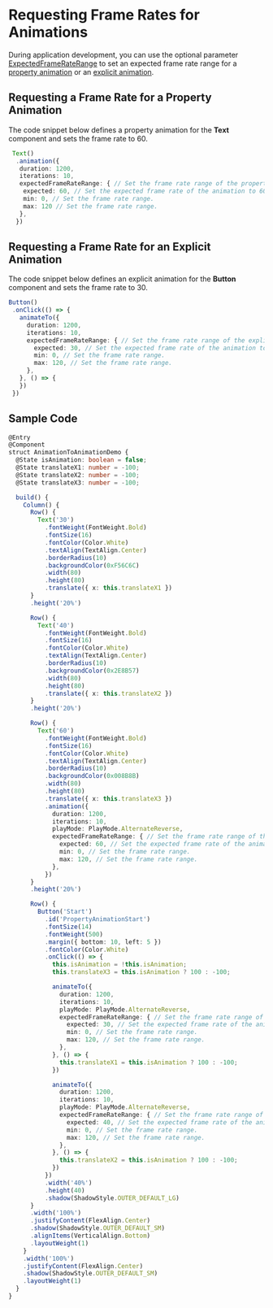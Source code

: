 # Requesting Frame Rates for Animations

During application development, you can use the optional parameter [ExpectedFrameRateRange](../reference/apis-arkui/arkui-ts/ts-explicit-animation.md#expectedframeraterange11) to set an expected frame rate range for a [property animation](../reference/apis-arkui/arkui-ts/ts-animatorproperty.md) or an [explicit animation](../reference/apis-arkui/arkui-ts/ts-explicit-animation.md).

## Requesting a Frame Rate for a Property Animation
The code snippet below defines a property animation for the **Text** component and sets the frame rate to 60.

   ```ts
    Text()
     .animation({
      duration: 1200,
      iterations: 10,
      expectedFrameRateRange: { // Set the frame rate range of the property animation.
   ​    expected: 60, // Set the expected frame rate of the animation to 60 Hz.
   ​    min: 0, // Set the frame rate range.
   ​    max: 120 // Set the frame rate range.
      },
     })
   ```

## Requesting a Frame Rate for an Explicit Animation
The code snippet below defines an explicit animation for the **Button** component and sets the frame rate to 30.

   ```ts
   Button()
    .onClick(() => {
      animateTo({
        duration: 1200,
        iterations: 10,
        expectedFrameRateRange: { // Set the frame rate range of the explicit animation.
          expected: 30, // Set the expected frame rate of the animation to 30 Hz.
          min: 0, // Set the frame rate range.
          max: 120, // Set the frame rate range.
        },
      }, () => {
      })
    })
   ```


## Sample Code

```ts
@Entry
@Component
struct AnimationToAnimationDemo {
  @State isAnimation: boolean = false;
  @State translateX1: number = -100;
  @State translateX2: number = -100;
  @State translateX3: number = -100;

  build() {
    Column() {
      Row() {
        Text('30')
          .fontWeight(FontWeight.Bold)
          .fontSize(16)
          .fontColor(Color.White)
          .textAlign(TextAlign.Center)
          .borderRadius(10)
          .backgroundColor(0xF56C6C)
          .width(80)
          .height(80)
          .translate({ x: this.translateX1 })
      }
      .height('20%')

      Row() {
        Text('40')
          .fontWeight(FontWeight.Bold)
          .fontSize(16)
          .fontColor(Color.White)
          .textAlign(TextAlign.Center)
          .borderRadius(10)
          .backgroundColor(0x2E8B57)
          .width(80)
          .height(80)
          .translate({ x: this.translateX2 })
      }
      .height('20%')

      Row() {
        Text('60')
          .fontWeight(FontWeight.Bold)
          .fontSize(16)
          .fontColor(Color.White)
          .textAlign(TextAlign.Center)
          .borderRadius(10)
          .backgroundColor(0x008B8B)
          .width(80)
          .height(80)
          .translate({ x: this.translateX3 })
          .animation({
            duration: 1200,
            iterations: 10,
            playMode: PlayMode.AlternateReverse,
            expectedFrameRateRange: { // Set the frame rate range of the property animation.
              expected: 60, // Set the expected frame rate of the animation to 60 Hz.
              min: 0, // Set the frame rate range.
              max: 120, // Set the frame rate range.
            },
          })
      }
      .height('20%')

      Row() {
        Button('Start')
          .id('PropertyAnimationStart')
          .fontSize(14)
          .fontWeight(500)
          .margin({ bottom: 10, left: 5 })
          .fontColor(Color.White)
          .onClick(() => {
            this.isAnimation = !this.isAnimation;
            this.translateX3 = this.isAnimation ? 100 : -100;

            animateTo({
              duration: 1200,
              iterations: 10,
              playMode: PlayMode.AlternateReverse,
              expectedFrameRateRange: { // Set the frame rate range of the explicit animation.
                expected: 30, // Set the expected frame rate of the animation to 30 Hz.
                min: 0, // Set the frame rate range.
                max: 120, // Set the frame rate range.
              },
            }, () => {
              this.translateX1 = this.isAnimation ? 100 : -100;
            })

            animateTo({
              duration: 1200,
              iterations: 10,
              playMode: PlayMode.AlternateReverse,
              expectedFrameRateRange: { // Set the frame rate range of the explicit animation.
                expected: 40, // Set the expected frame rate of the animation to 40 Hz.
                min: 0, // Set the frame rate range.
                max: 120, // Set the frame rate range.
              },
            }, () => {
              this.translateX2 = this.isAnimation ? 100 : -100;
            })
          })
          .width('40%')
          .height(40)
          .shadow(ShadowStyle.OUTER_DEFAULT_LG)
      }
      .width('100%')
      .justifyContent(FlexAlign.Center)
      .shadow(ShadowStyle.OUTER_DEFAULT_SM)
      .alignItems(VerticalAlign.Bottom)
      .layoutWeight(1)
    }
    .width('100%')
    .justifyContent(FlexAlign.Center)
    .shadow(ShadowStyle.OUTER_DEFAULT_SM)
    .layoutWeight(1)
  }
}
```
